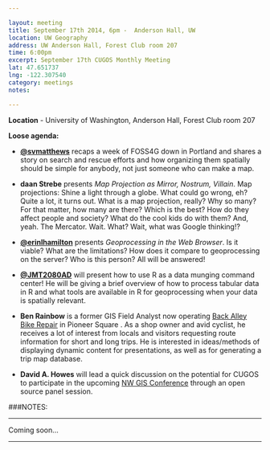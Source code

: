 ```yaml
---

layout: meeting
title: September 17th 2014, 6pm -  Anderson Hall, UW
location: UW Geography
address: UW Anderson Hall, Forest Club room 207
time: 6:00pm
excerpt: September 17th CUGOS Monthly Meeting
lat: 47.651737
lng: -122.307540
category: meetings
notes:

---
```


**Location** - University of Washington, Anderson Hall, Forest Club room 207

__Loose agenda:__

- **[@svmatthews](http://github.com/svmatthews)** recaps a week of FOSS4G down in Portland and shares a story on search and rescue efforts and how organizing them spatially should be simple for anybody, not just someone who can make a map.

- **daan Strebe** presents *Map Projection as Mirror, Nostrum, Villain*. Map projections: Shine a light through a globe. What could go wrong, eh? Quite a lot, it turns out. What is a map projection, really? Why so many? For that matter, how many are there? Which is the best? How do they affect people and society? What do the cool kids do with them? And, yeah. The Mercator. Wait. What? Wait, what was Google thinking!?
 
- **[@erinlhamilton](https://github.com/erinlhamilton)** presents *Geoprocessing in the Web Browser*. Is it viable? What are the limitations? How does it compare to geoprocessing on the server? Who is this person? All will be answered!

- **[@JMT2080AD](https://github.com/JMT2080AD)** will present how to use R as a data munging command center! He will be giving a brief overview of how to process tabular data in R and what tools are available in R for geoprocessing when your data is spatially relevant.

- **Ben Rainbow** is a former GIS Field Analyst now operating [Back Alley Bike Repair](http://www.backalleybikerepair.com/) in Pioneer Square . As a shop owner and avid cyclist, he receives a lot of interest from locals and visitors requesting route information for short and long trips. He is interested in ideas/methods of displaying dynamic content for presentations, as well as for generating a trip map database.

- **David A. Howes** will lead a quick discussion on the potential for CUGOS to participate in the upcoming [NW GIS Conference](http://nwgis.org/event/nwgis-2014-lynnwood-wa) through an open source panel session.

###NOTES:

---

Coming soon...

---
